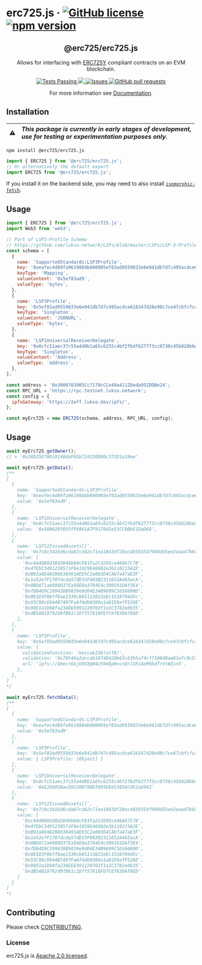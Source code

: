 # erc725.js &middot; [![GitHub license](https://img.shields.io/badge/license-Apache-blue.svg)](./LICENSE) [![npm version](https://img.shields.io/npm/v/@erc725/erc725.js.svg?style=flat)](https://www.npmjs.com/package/@erc725/erc725.js)

<p align="center">
 <h2 align="center"><strong>@erc725/erc725.js</strong></h2>
 <p align="center">Allows for interfacing with <a href="https://github.com/lukso-network/LIPs/blob/master/LSPs/LSP-2-ERC725YJSONSchema.md">ERC725Y</a> compliant contracts on an EVM blockchain.</p>
</p>

<p align="center">
  <a href="https://github.com/ERC725Alliance/erc725.js/actions">
    <img alt="Tests Passing" src="https://github.com/ERC725Alliance/erc725.js/actions/workflows/lint-test-build.yml/badge.svg" />
  </a>
  <a href="https://codecov.io/gh/ERC725Alliance/erc725.js">
    <img src="https://codecov.io/gh/ERC725Alliance/erc725.js/branch/main/graph/badge.svg" />
  </a>
  <a href="https://github.com/ERC725Alliance/erc725.js/issues">
    <img alt="Issues" src="https://img.shields.io/github/issues/ERC725Alliance/erc725.js?color=0088ff" />
  </a>
  <a href="https://github.com/ERC725Alliance/erc725.js/pulls">
    <img alt="GitHub pull requests" src="https://img.shields.io/github/issues-pr/ERC725Alliance/erc725.js?color=0088ff" />
  </a>
</p>
<p align="center">For more information see <a href="https://docs.lukso.tech/tools/erc725js/getting-started">Documentation</a>.</p>

## Installation

| :warning: | _This package is currently in early stages of development,<br/> use for testing or experimentation purposes only._ |
| :-------: | :----------------------------------------------------------------------------------------------------------------- |

```shell script
npm install @erc725/erc725.js
```

```js
import { ERC725 } from '@erc725/erc725.js';
// Or alternatively the default export
import ERC725 from '@erc725/erc725.js';
```

If you install it on the backend side, you may need to also install [`isomorphic-fetch`](https://www.npmjs.com/package/isomorphic-fetch).

## Usage

```js
import { ERC725 } from '@erc725/erc725.js';
import Web3 from 'web3';

// Part of LSP3-Profile Schema
// https://github.com/lukso-network/LIPs/blob/master/LSPs/LSP-3-Profile-Metadata.md
const schema = [
  {
    name: 'SupportedStandards:LSP3Profile',
    key: '0xeafec4d89fa9619884b600005ef83ad9559033e6e941db7d7c495acdce616347',
    keyType: 'Mapping',
    valueContent: '0x5ef83ad9',
    valueType: 'bytes',
  },
  {
    name: 'LSP3Profile',
    key: '0x5ef83ad9559033e6e941db7d7c495acdce616347d28e90c7ce47cbfcfcad3bc5',
    keyType: 'Singleton',
    valueContent: 'JSONURL',
    valueType: 'bytes',
  },
  {
    name: 'LSP1UniversalReceiverDelegate',
    key: '0x0cfc51aec37c55a4d0b1a65c6255c4bf2fbdf6277f3cc0730c45b828b6db8b47',
    keyType: 'Singleton',
    valueContent: 'Address',
    valueType: 'address',
  },
];

const address = '0x3000783905Cc7170cCCe49a4112Deda952DDBe24';
const RPC_URL = 'https://rpc.testnet.lukso.network';
const config = {
  ipfsGateway: 'https://2eff.lukso.dev/ipfs/',
};

const myErc725 = new ERC725(schema, address, RPC_URL, config);
```

## Usage

```js
await myErc725.getOwner();
// > '0x28D25E70819140daF65b724158D00c373D1a18ee'

await myErc725.getData();
/**
[
  {
    name: 'SupportedStandards:LSP3Profile',
    key: '0xeafec4d89fa9619884b600005ef83ad9559033e6e941db7d7c495acdce616347',
    value: '0x5ef83ad9',
  },
  {
    name: 'LSP1UniversalReceiverDelegate',
    key: '0x0cfc51aec37c55a4d0b1a65c6255c4bf2fbdf6277f3cc0730c45b828b6db8b47',
    value: '0x50A02EF693fF6961A7F9178d1e53CC8BbE1DaD68',
  },
  {
    name: 'LSP12IssuedAssets[]',
    key: '0x7c8c3416d6cda87cd42c71ea1843df28ac4850354f988d55ee2eaa47b6dc05cd',
    value: [
      '0xc444009d38d3046bb0cF81Fa2Cd295ce46A67C78',
      '0x4fEbC3491230571F6e1829E46602e3b110215A2E',
      '0xB92a8DdA288638491AEE5C2a003D4CAbfa47aE3F',
      '0x1e52e7F1707dcda57dD33F003B2311652A465acA',
      '0x0BDA71aA980D37Ea56E8a3784E4c309101DAf3E4',
      '0xfDB4D9C299438B9839e9d04E34B9609C5b56600D',
      '0x081D3F0bff8ae2339cb65113822eEc1510704d5c',
      '0x55C98c6944B7497FaAf4db0386a1aD1E6efF526E',
      '0x90D1a1D68fa23AEEE991220703f1a1C3782e0b35',
      '0xdB5AB19792d9fB61c1Dff57810Fb7C6f839Af8ED'
    ],
  },
  {
    name: 'LSP3Profile',
    key: '0x5ef83ad9559033e6e941db7d7c495acdce616347d28e90c7ce47cbfcfcad3bc5',
    value: {
      validationFunction: 'keccak256(utf8)',
      validation: '0x70546a2accab18748420b63c63b5af4cf710848ae83afc0c51dd8ad17fb5e8b3',
      url: 'ipfs://QmecrGejUQVXpW4zS948pNvcnQrJ1KiAoM6bdfrVcWZsn5',
    },
  },
]
*/

await myErc725.fetchData();
/**
[
  {
    name: 'SupportedStandards:LSP3Profile',
    key: '0xeafec4d89fa9619884b600005ef83ad9559033e6e941db7d7c495acdce616347',
    value: '0x5ef83ad9'
  },
  {
    name: 'LSP3Profile',
    key: '0x5ef83ad9559033e6e941db7d7c495acdce616347d28e90c7ce47cbfcfcad3bc5',
    value: { LSP3Profile: [Object] }
  },
  {
    name: 'LSP1UniversalReceiverDelegate',
    key: '0x0cfc51aec37c55a4d0b1a65c6255c4bf2fbdf6277f3cc0730c45b828b6db8b47',
    value: '0xE2D6038acD92200790Df695Ebd13856CdF2a6942'
  },
  {
    name: 'LSP12IssuedAssets[]',
    key: '0x7c8c3416d6cda87cd42c71ea1843df28ac4850354f988d55ee2eaa47b6dc05cd',
    value: [
      '0xc444009d38d3046bb0cF81Fa2Cd295ce46A67C78',
      '0x4fEbC3491230571F6e1829E46602e3b110215A2E',
      '0xB92a8DdA288638491AEE5C2a003D4CAbfa47aE3F',
      '0x1e52e7F1707dcda57dD33F003B2311652A465acA',
      '0x0BDA71aA980D37Ea56E8a3784E4c309101DAf3E4',
      '0xfDB4D9C299438B9839e9d04E34B9609C5b56600D',
      '0x081D3F0bff8ae2339cb65113822eEc1510704d5c',
      '0x55C98c6944B7497FaAf4db0386a1aD1E6efF526E',
      '0x90D1a1D68fa23AEEE991220703f1a1C3782e0b35',
      '0xdB5AB19792d9fB61c1Dff57810Fb7C6f839Af8ED'
    ]
  }
]
*/
```

## Contributing

Please check [CONTRIBUTING](./CONTRIBUTING.md).

### License

erc725.js is [Apache 2.0 licensed](./LICENSE).
